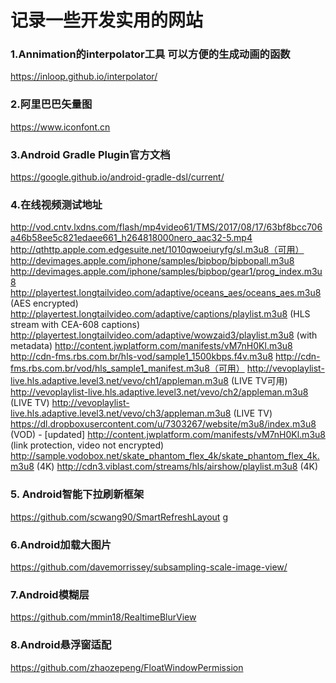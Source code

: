 # 记录一些开发实用的网站

### 1.Annimation的interpolator工具 可以方便的生成动画的函数
https://inloop.github.io/interpolator/

### 2.阿里巴巴矢量图
https://www.iconfont.cn

### 3.Android Gradle Plugin官方文档
https://google.github.io/android-gradle-dsl/current/

### 4.在线视频测试地址
http://vod.cntv.lxdns.com/flash/mp4video61/TMS/2017/08/17/63bf8bcc706a46b58ee5c821edaee661_h264818000nero_aac32-5.mp4
http://qthttp.apple.com.edgesuite.net/1010qwoeiuryfg/sl.m3u8（可用）
http://devimages.apple.com/iphone/samples/bipbop/bipbopall.m3u8
http://devimages.apple.com/iphone/samples/bipbop/gear1/prog_index.m3u8
http://playertest.longtailvideo.com/adaptive/oceans_aes/oceans_aes.m3u8 (AES encrypted)
http://playertest.longtailvideo.com/adaptive/captions/playlist.m3u8 (HLS stream with CEA-608 captions)
http://playertest.longtailvideo.com/adaptive/wowzaid3/playlist.m3u8 (with metadata)
http://content.jwplatform.com/manifests/vM7nH0Kl.m3u8
http://cdn-fms.rbs.com.br/hls-vod/sample1_1500kbps.f4v.m3u8
http://cdn-fms.rbs.com.br/vod/hls_sample1_manifest.m3u8（可用）
http://vevoplaylist-live.hls.adaptive.level3.net/vevo/ch1/appleman.m3u8 (LIVE TV可用)
http://vevoplaylist-live.hls.adaptive.level3.net/vevo/ch2/appleman.m3u8 (LIVE TV)
http://vevoplaylist-live.hls.adaptive.level3.net/vevo/ch3/appleman.m3u8 (LIVE TV)
https://dl.dropboxusercontent.com/u/7303267/website/m3u8/index.m3u8 (VOD) - [updated]
http://content.jwplatform.com/manifests/vM7nH0Kl.m3u8 (link protection, video not encrypted)
http://sample.vodobox.net/skate_phantom_flex_4k/skate_phantom_flex_4k.m3u8 (4K)
http://cdn3.viblast.com/streams/hls/airshow/playlist.m3u8 (4K)

### 5. Android智能下拉刷新框架
https://github.com/scwang90/SmartRefreshLayout
g
### 6.Android加载大图片
https://github.com/davemorrissey/subsampling-scale-image-view/

### 7.Android模糊层
https://github.com/mmin18/RealtimeBlurView

### 8.Android悬浮窗适配
https://github.com/zhaozepeng/FloatWindowPermission
